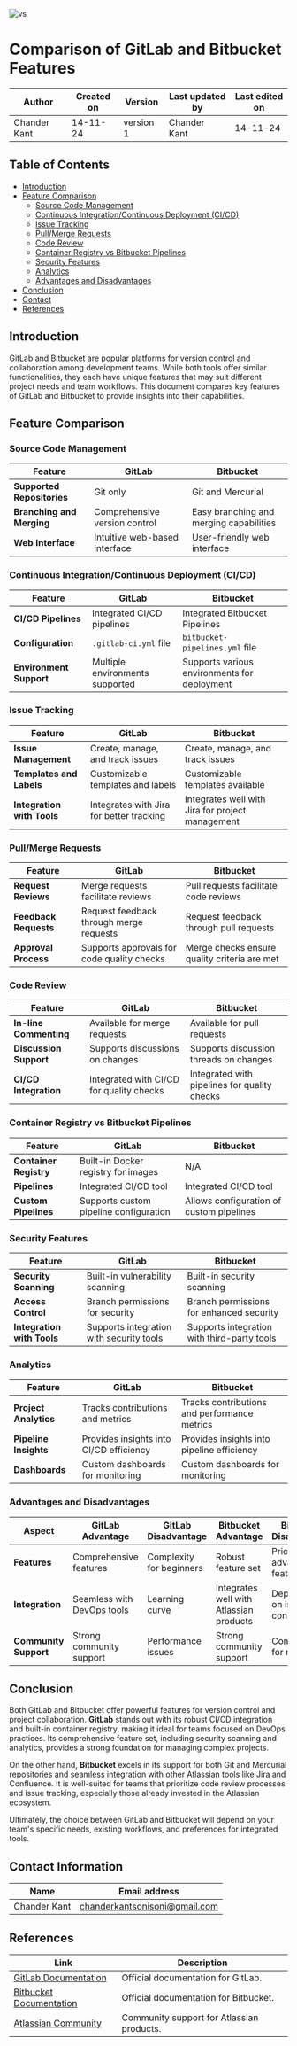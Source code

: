 ![vs](https://github.com/user-attachments/assets/54c4a5f0-61fb-4e74-bd1b-89fc51c1d67c)

# Comparison of GitLab and Bitbucket Features

| **Author**        | **Created on** | **Version** | **Last updated by** | **Last edited on** |
|-------------------|----------------|-------------|----------------------|---------------------|
| Chander Kant      | 14-11-24       | version 1   | Chander Kant         | 14-11-24            |


## Table of Contents

- [Introduction](#introduction)
- [Feature Comparison](#feature-comparison)
  - [Source Code Management](#source-code-management)
  - [Continuous Integration/Continuous Deployment (CI/CD)](#continuous-integrationcontinuous-deployment-cicd)
  - [Issue Tracking](#issue-tracking)
  - [Pull/Merge Requests](#pullmerge-requests)
  - [Code Review](#code-review)
  - [Container Registry vs Bitbucket Pipelines](#container-registry-vs-bitbucket-pipelines)
  - [Security Features](#security-features)
  - [Analytics](#analytics)
  - [Advantages and Disadvantages](#advantages-and-disadvantages)
- [Conclusion](#conclusion)
- [Contact](#contact-information)
- [References](#references)

## Introduction

GitLab and Bitbucket are popular platforms for version control and collaboration among development teams. While both tools offer similar functionalities, they each have unique features that may suit different project needs and team workflows. This document compares key features of GitLab and Bitbucket to provide insights into their capabilities.

## Feature Comparison

### Source Code Management

| Feature                    | GitLab                                 | Bitbucket                               |
|----------------------------|----------------------------------------|-----------------------------------------|
| **Supported Repositories**  | Git only                              | Git and Mercurial                       |
| **Branching and Merging**  | Comprehensive version control         | Easy branching and merging capabilities  |
| **Web Interface**           | Intuitive web-based interface         | User-friendly web interface              |

### Continuous Integration/Continuous Deployment (CI/CD)

| Feature                        | GitLab                                        | Bitbucket                                   |
|--------------------------------|-----------------------------------------------|---------------------------------------------|
| **CI/CD Pipelines**            | Integrated CI/CD pipelines                   | Integrated Bitbucket Pipelines              |
| **Configuration**              | `.gitlab-ci.yml` file                       | `bitbucket-pipelines.yml` file             |
| **Environment Support**        | Multiple environments supported               | Supports various environments for deployment |

### Issue Tracking

| Feature                    | GitLab                                   | Bitbucket                              |
|----------------------------|------------------------------------------|----------------------------------------|
| **Issue Management**        | Create, manage, and track issues        | Create, manage, and track issues      |
| **Templates and Labels**    | Customizable templates and labels       | Customizable templates available       |
| **Integration with Tools**  | Integrates with Jira for better tracking | Integrates well with Jira for project management |

### Pull/Merge Requests

| Feature                      | GitLab                                  | Bitbucket                                 |
|------------------------------|-----------------------------------------|-------------------------------------------|
| **Request Reviews**           | Merge requests facilitate reviews       | Pull requests facilitate code reviews     |
| **Feedback Requests**         | Request feedback through merge requests  | Request feedback through pull requests    |
| **Approval Process**          | Supports approvals for code quality checks | Merge checks ensure quality criteria are met |

### Code Review

| Feature                     | GitLab                                  | Bitbucket                                 |
|-----------------------------|-----------------------------------------|-------------------------------------------|
| **In-line Commenting**       | Available for merge requests            | Available for pull requests                |
| **Discussion Support**       | Supports discussions on changes         | Supports discussion threads on changes    |
| **CI/CD Integration**        | Integrated with CI/CD for quality checks | Integrated with pipelines for quality checks |

### Container Registry vs Bitbucket Pipelines

| Feature                     | GitLab                                 | Bitbucket                                 |
|-----------------------------|----------------------------------------|-------------------------------------------|
| **Container Registry**       | Built-in Docker registry for images     | N/A                                       |
| **Pipelines**                | Integrated CI/CD tool                   | Integrated CI/CD tool                     |
| **Custom Pipelines**         | Supports custom pipeline configuration   | Allows configuration of custom pipelines  |

### Security Features

| Feature                     | GitLab                                 | Bitbucket                                 |
|-----------------------------|----------------------------------------|-------------------------------------------|
| **Security Scanning**       | Built-in vulnerability scanning        | Built-in security scanning                 |
| **Access Control**          | Branch permissions for security        | Branch permissions for enhanced security  |
| **Integration with Tools**  | Supports integration with security tools | Supports integration with third-party tools |

### Analytics

| Feature                     | GitLab                                 | Bitbucket                                 |
|-----------------------------|----------------------------------------|-------------------------------------------|
| **Project Analytics**       | Tracks contributions and metrics       | Tracks contributions and performance metrics |
| **Pipeline Insights**       | Provides insights into CI/CD efficiency | Provides insights into pipeline efficiency  |
| **Dashboards**              | Custom dashboards for monitoring       | Custom dashboards for monitoring           |

### Advantages and Disadvantages

| Aspect                       | GitLab Advantage                        | GitLab Disadvantage                      | Bitbucket Advantage                    | Bitbucket Disadvantage                 |
|------------------------------|----------------------------------------|------------------------------------------|----------------------------------------|-----------------------------------------|
| **Features**                 | Comprehensive features                 | Complexity for beginners                 | Robust feature set                     | Pricing for advanced features           |
| **Integration**              | Seamless with DevOps tools             | Learning curve                           | Integrates well with Atlassian products | Dependency on internet connectivity     |
| **Community Support**        | Strong community support                | Performance issues                       | Strong community support               | Complexity for new users                |

## Conclusion

Both GitLab and Bitbucket offer powerful features for version control and project collaboration. **GitLab** stands out with its robust CI/CD integration and built-in container registry, making it ideal for teams focused on DevOps practices. Its comprehensive feature set, including security scanning and analytics, provides a strong foundation for managing complex projects.

On the other hand, **Bitbucket** excels in its support for both Git and Mercurial repositories and seamless integration with other Atlassian tools like Jira and Confluence. It is well-suited for teams that prioritize code review processes and issue tracking, especially those already invested in the Atlassian ecosystem.

Ultimately, the choice between GitLab and Bitbucket will depend on your team's specific needs, existing workflows, and preferences for integrated tools.

## Contact Information

| **Name**        | **Email address**            |
|-----------------|-------------------------------|
| Chander Kant     | chanderkantsonisoni@gmail.com |

## References 

| Link                                                                                       | Description                                              |
|--------------------------------------------------------------------------------------------|----------------------------------------------------------|
| [GitLab Documentation](https://docs.gitlab.com/)                                          | Official documentation for GitLab.                      |
| [Bitbucket Documentation](https://confluence.atlassian.com/bitbucket/bitbucket-documentation-776640999.html) | Official documentation for Bitbucket.                   |
| [Atlassian Community](https://community.atlassian.com/)                                   | Community support for Atlassian products.               |

